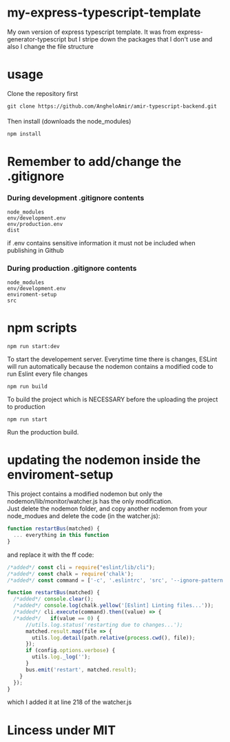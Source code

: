 # my-express-typescript-template
My own version of express typescript template. It was from express-generator-typescript but I stripe down the packages that I don't use and also I change the file structure

# usage
Clone the repository first
```
git clone https://github.com/AngheloAmir/amir-typescript-backend.git
```
####
Then install (downloads the node_modules)
```
npm install
```
# Remember to add/change the .gitignore
### During development .gitignore contents
```
node_modules
env/development.env
env/production.env
dist
```
if .env contains sensitive information it must not be included when publishing in Github
### During production .gitignore contents
```
node_modules
env/development.env
enviroment-setup
src
```

# npm scripts
```
npm run start:dev
```
To start the developement server. Everytime time there is changes, ESLint will run automatically because the nodemon contains a modified code to run Eslint every file changes

```
npm run build
```
To build the project which is NECESSARY before the uploading the project to production

```
npm run start
```
Run the production build.

# updating the nodemon inside the enviroment-setup
This project contains a modified nodemon but only the nodemon/lib/monitor/watcher.js has the only modification.  
Just delete the nodemon folder, and copy another nodemon from your node_modues and delete the code (in the watcher.js):
```javascript
function restartBus(matched) {
  ... everything in this function
}
```
and replace it with the ff code:
```javascript
/*added*/ const cli = require("eslint/lib/cli");
/*added*/ const chalk = require('chalk');
/*added*/ const command = ['-c', '.eslintrc', 'src', '--ignore-pattern', 'src/public/**/*']

function restartBus(matched) {
  /*added*/ console.clear();
  /*added*/ console.log(chalk.yellow('[Eslint] Linting files...'));
  /*added*/ cli.execute(command).then((value) => {
  /*added*/   if(value == 0) {
      //utils.log.status('restarting due to changes...');
      matched.result.map(file => {
        utils.log.detail(path.relative(process.cwd(), file));
      });
      if (config.options.verbose) {
        utils.log._log('');
      }
      bus.emit('restart', matched.result);
    }
  });
}
```
which I added it at line 218 of the watcher.js

# Lincess under MIT
